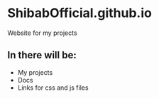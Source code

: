 # ShibabOfficial.github.io
Website for my projects

## In there will be:
- My projects
- Docs
- Links for css and js files
